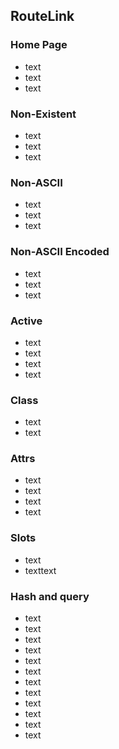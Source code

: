 ## RouteLink

### Home Page

- <RouteLink to="/">text</RouteLink>
- <RouteLink to="/README.md">text</RouteLink>
- <RouteLink to="/index.html">text</RouteLink>

### Non-Existent

- <RouteLink to="/non-existent">text</RouteLink>
- <RouteLink to="/non-existent.md">text</RouteLink>
- <RouteLink to="/non-existent.html">text</RouteLink>

### Non-ASCII

- <RouteLink to="/routes/non-ascii-paths/中文目录名/中文文件名">text</RouteLink>
- <RouteLink to="/routes/non-ascii-paths/中文目录名/中文文件名.md">text</RouteLink>
- <RouteLink to="/routes/non-ascii-paths/中文目录名/中文文件名.html">text</RouteLink>

### Non-ASCII Encoded

- <RouteLink :to="encodeURI('/routes/non-ascii-paths/中文目录名/中文文件名')">text</RouteLink>
- <RouteLink :to="encodeURI('/routes/non-ascii-paths/中文目录名/中文文件名.md')">text</RouteLink>
- <RouteLink :to="encodeURI('/routes/non-ascii-paths/中文目录名/中文文件名.html')">text</RouteLink>

### Active

- <RouteLink to="/README.md" active="">text</RouteLink>
- <RouteLink to="/README.md" active>text</RouteLink>
- <RouteLink to="/README.md" :active="false">text</RouteLink>
- <RouteLink to="/README.md">text</RouteLink>

### Class

- <RouteLink to="/README.md" class="custom-class">text</RouteLink>
- <RouteLink to="/README.md" active class="custom-class">text</RouteLink>

### Attrs

- <RouteLink to="/README.md" title="Title">text</RouteLink>
- <RouteLink to="/README.md" target="_blank">text</RouteLink>
- <RouteLink to="/README.md" rel="noopener">text</RouteLink>
- <RouteLink to="/README.md" aria-label="test">text</RouteLink>

### Slots

- <RouteLink to="/README.md"><span>text</span></RouteLink>
- <RouteLink to="/README.md"><span>text</span><span>text</span></RouteLink>

### Hash and query

- <RouteLink to="/README.md#hash">text</RouteLink>
- <RouteLink to="/README.md?query">text</RouteLink>
- <RouteLink to="/README.md?query#hash">text</RouteLink>
- <RouteLink to="/README.md?query=1#hash">text</RouteLink>
- <RouteLink to="/README.md?query=1&query=2#hash">text</RouteLink>
- <RouteLink to="/README.md#hash?query=1&query=2">text</RouteLink>
- <RouteLink to="#hash">text</RouteLink>
- <RouteLink to="?query">text</RouteLink>
- <RouteLink to="?query#hash">text</RouteLink>
- <RouteLink to="?query=1#hash">text</RouteLink>
- <RouteLink to="?query=1&query=2#hash">text</RouteLink>
- <RouteLink to="#hash?query=1&query=2">text</RouteLink>
